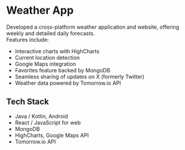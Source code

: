 # Weather App

Developed a cross-platform weather application and website, offering weekly and detailed daily forecasts.  
Features include:  
- Interactive charts with HighCharts  
- Current location detection  
- Google Maps integration  
- Favorites feature backed by MongoDB  
- Seamless sharing of updates on X (formerly Twitter)  
- Weather data powered by Tomorrow.io API  

## Tech Stack
- Java / Kotlin, Android  
- React / JavaScript for web  
- MongoDB  
- HighCharts, Google Maps API  
- Tomorrow.io API  
